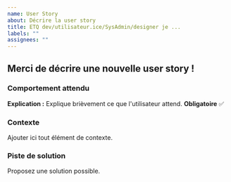 ```yaml
---
name: User Story
about: Décrire la user story
title: ETQ dev/utilisateur.ice/SysAdmin/designer je ...
labels: ""
assignees: ""
---
```


## Merci de décrire une nouvelle user story !

### Comportement attendu

**Explication :** Explique brièvement ce que l'utilisateur attend.
**Obligatoire** ✅

### Contexte

Ajouter ici tout élément de contexte.

### Piste de solution

Proposez une solution possible.
